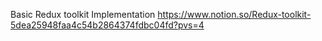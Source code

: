 Basic Redux toolkit Implementation https://www.notion.so/Redux-toolkit-5dea25948faa4c54b2864374fdbc04fd?pvs=4
